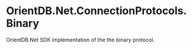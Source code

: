 # OrientDB.Net.ConnectionProtocols.Binary
OrientDB.Net SDK implementation of the the binary protocol.
